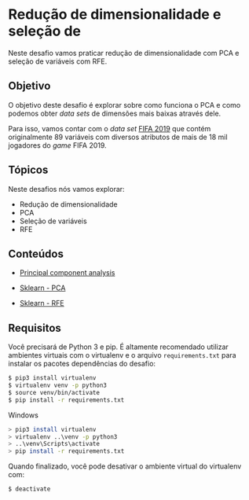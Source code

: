 # Redução de dimensionalidade e seleção de

Neste desafio vamos praticar redução de dimensionalidade com PCA e seleção
de variáveis com RFE.

## Objetivo

O objetivo deste desafio é explorar sobre como funciona o PCA e como podemos
obter _data sets_ de dimensões mais baixas através dele.

Para isso, vamos contar com o _data set_ [FIFA 2019](https://www.kaggle.com/karangadiya/fifa19)
que contém originalmente 89 variáveis com diversos atributos de mais de 18 mil jogadores
do _game_ FIFA 2019.

## Tópicos

Neste desafios nós vamos explorar:

* Redução de dimensionalidade
* PCA
* Seleção de variáveis
* RFE

## Conteúdos

- [Principal component analysis](https://en.wikipedia.org/wiki/Principal_component_analysis)

- [Sklearn - PCA](https://scikit-learn.org/stable/modules/generated/sklearn.decomposition.PCA.html)

- [Sklearn - RFE](https://scikit-learn.org/stable/modules/generated/sklearn.feature_selection.RFE.html)

## Requisitos

Você precisará de Python 3 e pip. É altamente recomendado utilizar ambientes virtuais
com o virtualenv e o arquivo `requirements.txt` para instalar os pacotes dependências
do desafio:

```bash
$ pip3 install virtualenv
$ virtualenv venv -p python3
$ source venv/bin/activate
$ pip install -r requirements.txt
```

Windows

```bash
> pip3 install virtualenv
> virtualenv ..\venv -p python3
> ..\venv\Scripts\activate
> pip install -r requirements.txt
```

Quando finalizado, você pode desativar o ambiente virtual do virtualenv com:

```bash
$ deactivate
```
